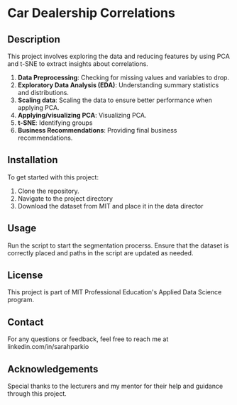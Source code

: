 # Car Dealership Correlations

## Description

This project involves exploring the data and reducing features by using PCA and t-SNE to extract insights about correlations.

1. **Data Preprocessing**: Checking for missing values and variables to drop.
2. **Exploratory Data Analysis (EDA)**: Understanding summary statistics and distributions.
3. **Scaling data**: Scaling the data to ensure better performance when applying PCA.
4. **Applying/visualizing PCA**: Visualizing PCA.
5. **t-SNE**: Identifying groups
6. **Business Recommendations**: Providing final business recommendations.

## Installation

To get started with this project:

1. Clone the repository.
2. Navigate to the project directory
3. Download the dataset from MIT and place it in the data director

## Usage

Run the script to start the segmentation procerss.  Ensure that the dataset is correctly placed and paths in the script are updated as needed.

## License

This project is part of MIT Professional Education's Applied Data Science program.

## Contact
For any questions or feedback, feel free to reach me at linkedin.com/in/sarahparkio

## Acknowledgements

Special thanks to the lecturers and my mentor for their help and guidance through this project.
